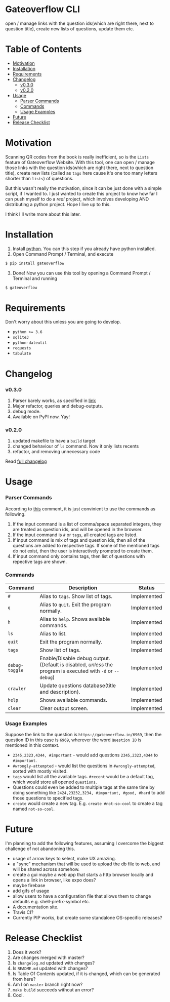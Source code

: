 
# Gateoverflow CLI
 open / manage links with the question ids(which are right there, next to question title), create new lists of questions, update them etc.

# Table of Contents
- [Motivation](#motivation)
- [Installation](#installation)
- [Requirements](#requirements)
- [Changelog](#changelog)
    + [v0.3.0](#v030)
    + [v0.2.0](#v020)
- [Usage](#usage)
    + [Parser Commands](#parser-commands)
    + [Commands](#commands)
    + [Usage Examples](#usage-examples)
- [Future](#future)
- [Release Checklist](#release-checklist)


# Motivation
Scanning QR codes from the book is really inefficient, so is the `Lists` feature of Gateoverflow Website.
With this tool, one can open / manage those links with the question ids(which are right there, next to question title), create new lists (called as `tags` here cause it's one too many letters shorter than `lists`) of questions.

But this wasn't really the motivation, since it can be just done with a simple script, if I wanted to. 
I just wanted to create this project to know how far I can push myself to do a *real* project, which involves developing AND distributing a python project. Hope I live up to this.

I think I'll write more about this later.

# Installation 
1. Install [python](https://www.python.org/downloads/). You can this step if you already have python installed.
2. Open Command Prompt / Terminal, and execute 
```sh
$ pip install gateoverflow
```
3. Done! Now you can use this tool by opening a Command Prompt / Terminal and running
```sh
$ gateoverflow
```

# Requirements
Don't worry about this unless you are going to develop.
- `python >= 3.6`
- `sqlite3`
- `python-dateutil`
- `requests`
- `tabulate`

# Changelog

### v0.3.0
1. Parser barely works, as specified in [link](###parser-commands) 
2. Major refactor, queries and debug-outputs.
3. debug mode.
4. Available on PyPI now. Yay!
### v0.2.0

1. updated makefile to have a `build` target
2. changed behaviour of `ls` command. Now it only lists recents
3. refactor, and removing unnecessary code

Read [full changelog](./changelog.md)

# Usage
### Parser Commands
According to [this](https://github.com/toxdes/opengate/issues/4#issuecomment-612046118) comment, it is just convinient to use the commands as following.
1. If the input command is a list of comma/space separated integers, they are treated as question ids, and will be opened in the browser.
2. If the input command is `#` or `tags`, all created tags are listed.
3. If input command is mix of tags and question ids, then all of the questions are added to respective tags. If some of the mentioned tags do not exist, then the user is interactively prompted to create them.
4. If input command only contains tags, then list of questions with repective tags are shown.

### Commands
| Command        | Description                                  | Status             |
| -------------- | -------------------------------------------- | ------------------ |
| `#`            | Alias to `tags`. Show list of tags.     | Implemented |
| `q`            | Alias to `quit`. Exit the program normally.    | Implemented |
| `h`            | Alias to `help`. Shows available commands.     | Implemented |
| `ls`           | Alias to list.                               | Implemented                |
| `quit`         | Exit the program normally.                   | Implemented |
| `tags`         | Show list of tags.                   | Implemented |
| `debug-toggle` | Enable/Disable debug output.(Default is disabled, *unless* the program is executed with `-d` or `--debug`)                         | Implemented |
| `crawler`      | Update questions database(title and description). | Implemented |
| `help`         | Shows available commands.                    | Implemented |
| `clear`        | Clear output screen.                         | Implemented |

### Usage Examples 
Suppose the link to the question is `https://gateoverflow.in/6969`, then the question ID in this case is `6969`, wherever the word `Question ID` is mentioned in this context.  
- `2345,2323,4344, #important` - would add questions `2345,2323,4344` to `#important`.
- `#wrongly-attempted` - would list the questions in `#wrongly-attempted`, sorted with mostly visited.
- `tags` would list all the available tags. `#recent` would be a default tag, which would store all opened `questions`.
- Questions could even be added to multiple tags at the same time by doing something like `2424,23232,3234, #important, #good, #hard` to  add those questions to specified tags.
- `create` would create a new tag. E.g. `create #not-so-cool` to create a tag named `not-so-cool`.

# Future 
I'm planning to add the following features, assuming I overcome the biggest challenge of not abandoning this.
- usage of arrow keys to select, make UX amazing.
- a "sync" mechanism that will be used to upload the db file to web, and will be shared across somehow.
- create a gui maybe a web app that starts a http browser locally and opens a link in browser, like expo does?
- maybe firebase
- add gifs of usage
- allow users to have a configuration file that allows them to change defaults e.g. shell-prefix-symbol etc.
- A documentation site.
- Travis CI?
- Currently PIP works, but create some standalone OS-specific releases?

# Release Checklist
1. Does it work?
2. Are changes merged with master?
3. Is `changelog.md` updated with changes?
4. Is `README.md` updated with changes?
5. Is Table Of Contents updated, if it is changed, which can be generated from here?
6. Am I on `master` branch right now?
7. `make build` succeeds without an error?
8. Cool.